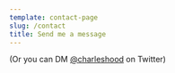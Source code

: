 ```yaml
---
template: contact-page
slug: /contact
title: Send me a message
---
```

(Or you can DM [@charleshood](https://twitter.com/charleshood) on Twitter)